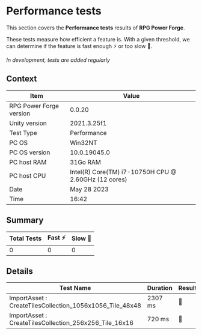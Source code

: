 # Performance tests

This section covers the **Performance tests** results of **RPG Power Forge**.

These tests measure how efficient a feature is. With a given threshold, we can determine if the feature is fast enough ⚡ or too slow 🐌.

*In development, tests are added regularly*

## Context

Item|Value
--|---
RPG Power Forge version| 0.0.20
Unity version| 2021.3.25f1
Test Type| Performance
PC OS| Win32NT
PC OS version| 10.0.19045.0
PC host RAM| 31Go RAM
PC host CPU| Intel(R) Core(TM) i7-10750H CPU @ 2.60GHz (12 cores)
Date| May 28 2023
Time| 16:42

## Summary

Total Tests|Fast ⚡|Slow 🐌
-------|--------|---
0|0|0

## Details

Test Name|Duration|Result
-------|--------|--------
ImportAsset : CreateTilesCollection_1056x1056_Tile_48x48|2307 ms|🐌
ImportAsset : CreateTilesCollection_256x256_Tile_16x16|720 ms|🐌
